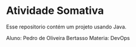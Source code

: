 # Atividade Somativa

Esse repositorio contém um projeto usando Java.

Aluno: Pedro de Oliveira Bertasso
Materia: DevOps